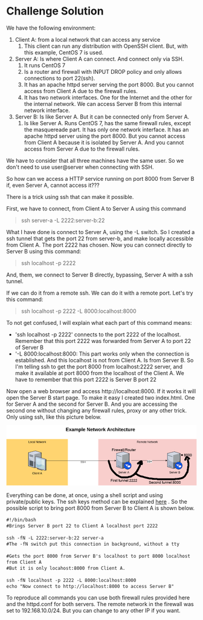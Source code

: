 # Challenge Solution

We have the following environment:

 1. Client A: from a local network that can access any service
	 1.  This client can run any distribution with OpenSSH client. But, with this example, CentOS 7 is used.
 2. Server A: Is where Client A can connect. And connect only via SSH.
	 1. It runs CentOS 7
	 2. Is a router and firewall with INPUT DROP policy and only allows connections to port 22(ssh).
	 3. It has an apache httpd server serving the port 8000. But you cannot access from Client A due to the firewall rules.
	 4. It has two network interfaces. One for the Internet and the other for the internal network. We can access Server B from this internal network interface.
 3. Server B: Is like Server A. But it can be connected only from Server A.
	 1. Is like Server A. Runs CentOS 7, has the same firewall rules, except the masquereade part. It has only one network interface. It has an apache httpd server using the port 8000. But you cannot access from Client A because it is isolated by Server A. And you cannot access from Server A due to the firewall rules.

We have to consider that all three machines have the same user. So we don't need to use user@server when connecting with SSH.

So how can we access a HTTP service running on port 8000 from Server B if, even Server A, cannot access it???

There is a trick using ssh that can make it possible.

First, we have to connect, from Client A to Server A using this command

> ssh  server-a -L 2222:server-b:22

What I have done is connect to Server A, using the -L switch. So I created a ssh tunnel that gets the port 22 from server-b, and make locally accessible from Client A. The port 2222 has chosen. Now you can connect directly to Server B using this command:

> ssh localhost -p 2222

And, them, we connect to Server B directly, bypassing, Server A with a ssh tunnel.

If we can do it from a remote ssh. We can do it with a remote port. Let's try this command:

> ssh localhost -p 2222 -L 8000:localhost:8000

To not get confused, I will explain what each part of this command means:

 - 'ssh localhost -p 2222' connects to the port 2222 of the localhost. Remember that this port 2222 was forwarded from Server A to port 22 of Server B
 - '-L 8000:localhost:8000: This part works only when the connection is established. And this localhost is not from Client A. Is from Server B. So I'm telling ssh to get the port 8000 from localhost:2222 server, and make it available at port 8000 from the localhost of the Client A. We have to remember that this port 2222 is Server B port 22

Now open a web browser and access http://localhost:8000. If it works it will open the Server B start page. To make it easy I created two index.html. One for Server A and the second for Server B. And you are accessing the second one without changing any firewall rules, proxy or any other trick. Only using ssh, like this picture below.

![Image with Solution](https://github.com/adilsond/challenge-remote-access/raw/master/example%20network%20infrastructure%20with%20solution.png)

Everything can be done, at once, using a shell script and using private/public keys. The ssh keys method can be explained [here](http://www.linuxproblem.org/art_9.html) . So the possible script to bring port 8000 from Server B to Client A is shown below.

    #!/bin/bash
    #Brings Server B port 22 to Client A localhost port 2222
    
    ssh -fN -L 2222:server-b:22 server-a
    #The -fN switch put this connection in background, without a tty
    
    #Gets the port 8000 from Server B's localhost to port 8000 localhost from Client A
    #But it is only locahost:8000 from Client A.
    
    ssh -fN localhost -p 2222 -L 8000:localhost:8000
    echo "Now connect to http://localhost:8000 to access Server B"

To reproduce all commands you can use both firewall rules provided here and the httpd.conf for both servers. The remote network in the firewall was set to 192.168.10.0/24. But you can change to any other IP if you want.

